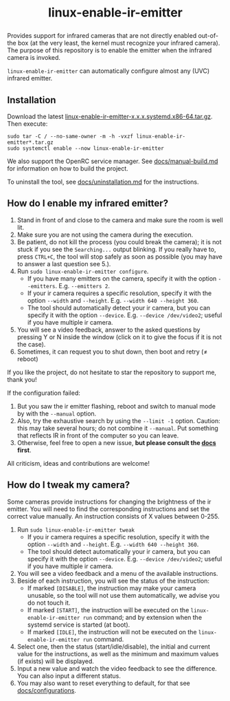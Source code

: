 # <p align=center>linux-enable-ir-emitter</p>

Provides support for infrared cameras that are not directly enabled out-of-the box (at the very least, the kernel must recognize your infrared camera). The purpose of this repository is to enable the emitter when the infrared camera is invoked.

`linux-enable-ir-emitter` can automatically configure almost any (UVC) infrared emitter.

## Installation
Download the latest [linux-enable-ir-emitter-x.x.x.systemd.x86-64.tar.gz](https://github.com/EmixamPP/linux-enable-ir-emitter/releases). Then execute:
```
sudo tar -C / --no-same-owner -m -h -vxzf linux-enable-ir-emitter*.tar.gz
sudo systemctl enable --now linux-enable-ir-emitter
```

We also support the OpenRC service manager. See [docs/manual-build.md](docs/manual-build.md) for information on how to build the project.

To uninstall the tool, see [docs/uninstallation.md](docs/uninstallation.md) for the instructions.

## How do I enable my infrared emitter?
1. Stand in front of and close to the camera and make sure the room is well lit.
2. Make sure you are not using the camera during the execution.
3. Be patient, do not kill the process (you could break the camera); it is not stuck if you see the `Searching...` output blinking. If you really have to, press `CTRL+C`, the tool will stop safely as soon as possible (you may have to answer a last question see 5.).
4. Run `sudo linux-enable-ir-emitter configure`.
    * If you have many emitters on the camera, specify it with the option `--emitters`. E.g. `--emitters 2`.
    * If your ir camera requires a specific resolution, specify it with the option `--width` and `--height`. E.g. `--width 640 --height 360`.
    * The tool should automatically detect your ir camera, but you can specify it with the option `--device`. E.g. `--device /dev/video2`; useful if you have multiple ir camera.
5. You will see a video feedback, answer to the asked questions by pressing Y or N inside the window (click on it to give the focus if it is not the case).
6. Sometimes, it can request you to shut down, then boot and retry ($\neq$ reboot)

If you like the project, do not hesitate to star the repository to support me, thank you!

If the configuration failed:
1. But you saw the ir emitter flashing, reboot and switch to manual mode by with the `--manual` option.
2. Also, try the exhaustive search by using the `--limit -1` option. Caution: this may take several hours; do not combine it `--manual`. Put something that reflects IR in front of the computer so you can leave.
3. Otherwise, feel free to open a new issue, **but please consult the [docs](docs/README.md) first**.

All criticism, ideas and contributions are welcome!

## How do I tweak my camera?
Some cameras provide instructions for changing the brightness of the ir emitter.
You will need to find the corresponding instructions and set the correct value manually.
An instruction consists of X values between 0-255.

1. Run `sudo linux-enable-ir-emitter tweak`
   * If you ir camera requires a specific resolution, specify it with the option `--width` and `--height`. E.g. `--width 640 --height 360`.
   * The tool should detect automatically your ir camera, but you can specify it with the option `--device`. E.g. `--device /dev/video2`; useful if you have multiple ir camera.
2. You will see a video feedback and a menu of the available instructions.
3. Beside of each instruction, you will see the status of the instruction:
   * If marked `[DISABLE]`, the instruction may make your camera unusable, so the tool will not use them automatically, we advise you do not touch it.
   * If marked `[START]`, the instruction will be executed on the `linux-enable-ir-emitter run` command; and by extension when the systemd service is started (at boot).
   * If marked `[IDLE]`, the instruction will not be executed on the `linux-enable-ir-emitter run` command.
4. Select one, then the status (start/idle/disable), the initial and current value for the instructions, as well as the minimum and maximum values (if exists) will be displayed.
5. Input a new value and watch the video feedback to see the difference. You can also input a different status.
6. You may also want to reset everything to default, for that see [docs/configurations](docs/configurations).
